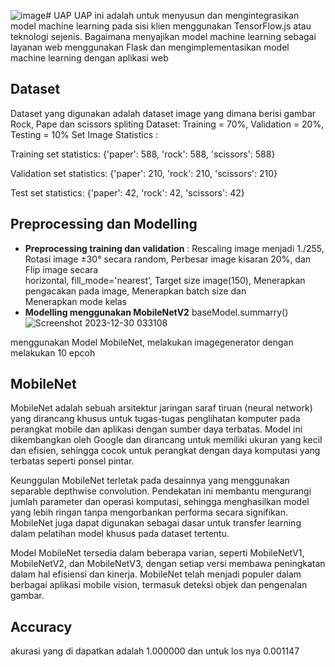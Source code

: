 ![image](https://github.com/MuhammadFikriRaihan/UAP/assets/71715268/896aa5ef-fca5-4f67-b597-224a416268d3)# UAP
UAP ini adalah untuk menyusun dan mengintegrasikan model machine learning
pada sisi klien menggunakan TensorFlow.js atau teknologi sejenis. Bagaimana menyajikan model
machine learning sebagai layanan web menggunakan Flask dan mengimplementasikan model machine learning dengan aplikasi web

## Dataset 
Dataset yang digunakan adalah dataset image yang dimana berisi gambar Rock, Pape dan scissors
spliting Dataset: Training = 70%, Validation = 20%, Testing = 10% 
Set Image Statistics :

Training set statistics:
{'paper': 588, 'rock': 588, 'scissors': 588}

Validation set statistics:
{'paper': 210, 'rock': 210, 'scissors': 210}

Test set statistics:
{'paper': 42, 'rock': 42, 'scissors': 42}

## Preprocessing dan Modelling 
* **Preprocessing training dan validation** :
   Rescaling image menjadi 1./255, Rotasi image ±30° secara random, Perbesar image kisaran 20%, dan Flip image secara   
   horizontal, fill_mode='nearest', Target size image(150), Menerapkan pengacakan pada image, Menerapkan batch size dan   
   Menerapkan mode kelas
* **Modelling menggunakan MobileNetV2**
  baseModel.summarry()
  ![Screenshot 2023-12-30 033108](https://github.com/MuhammadFikriRaihan/UAP/assets/71715268/cf3d5a11-f0db-4bdb-8709-1f742f719668)


menggunakan Model MobileNet, melakukan imagegenerator dengan melakukan 10 epcoh

## MobileNet
MobileNet adalah sebuah arsitektur jaringan saraf tiruan (neural network) yang dirancang khusus untuk tugas-tugas penglihatan komputer pada perangkat mobile dan aplikasi dengan sumber daya terbatas. Model ini dikembangkan oleh Google dan dirancang untuk memiliki ukuran yang kecil dan efisien, sehingga cocok untuk perangkat dengan daya komputasi yang terbatas seperti ponsel pintar.

Keunggulan MobileNet terletak pada desainnya yang menggunakan separable depthwise convolution. Pendekatan ini membantu mengurangi jumlah parameter dan operasi komputasi, sehingga menghasilkan model yang lebih ringan tanpa mengorbankan performa secara signifikan. MobileNet juga dapat digunakan sebagai dasar untuk transfer learning dalam pelatihan model khusus pada dataset tertentu.

Model MobileNet tersedia dalam beberapa varian, seperti MobileNetV1, MobileNetV2, dan MobileNetV3, dengan setiap versi membawa peningkatan dalam hal efisiensi dan kinerja. MobileNet telah menjadi populer dalam berbagai aplikasi mobile vision, termasuk deteksi objek dan pengenalan gambar.

## Accuracy
akurasi yang di dapatkan adalah 1.000000 dan untuk los nya 0.001147 
